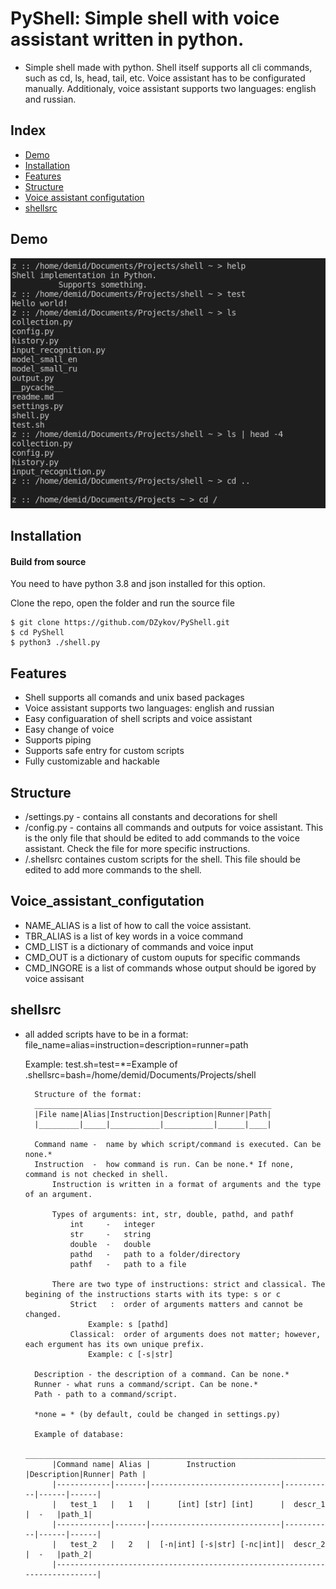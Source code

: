 # PyShell: Simple shell with voice assistant written in python.
-    Simple shell made with python. Shell itself supports all cli commands, such as cd, ls, head, tail, etc. Voice assistant has to be configurated manually. Additionaly, voice assistant supports two languages: english and russian. 

## Index
   - [Demo](#Demo "Goto Demo")
   - [Installation](#Installation "Goto Installation")
   - [Features](#Features "Goto Features")
   - [Structure](#Structure "Goto Structure")
   - [Voice assistant configutation](#Voice_assistant_configutation "Goto Voice assistant configutation")
   - [shellsrc](#shellsrc "Goto shellsrc")

## Demo

![alt text](https://github.com/DZykov/PyShell/blob/master/demo.png)


## Installation
#### Build from source
You need to have python 3.8 and json installed for this option.

Clone the repo, open the folder and run the source file


    $ git clone https://github.com/DZykov/PyShell.git
    $ cd PyShell
    $ python3 ./shell.py

## Features
   - Shell supports all comands and unix based packages
   - Voice assistant supports two languages: english and russian
   - Easy configuaration of shell scripts and voice assistant
   - Easy change of voice
   - Supports piping
   - Supports safe entry for custom scripts
   - Fully customizable and hackable

## Structure
- /settings.py - contains all constants and decorations for shell
- /config.py - contains all commands and outputs for voice assistant. This is the only file that should be edited to add commands to the voice assistant. Check the file for more specific instructions.
- /.shellsrc containes custom scripts for the shell. This file should be edited to add more commands to the shell.

## Voice_assistant_configutation

- NAME_ALIAS is a list of how to call the voice assistant.
- TBR_ALIAS is a list of key words in a voice command
- CMD_LIST is a dictionary of commands and voice input
- CMD_OUT is a dictionary of custom ouputs for specific commands
- CMD_INGORE is a list of commands whose output should be igored by voice assisant

## shellsrc

- all added scripts have to be in a format: file_name=alias=instruction=description=runner=path

    Example: test.sh=test=*=Example of .shellsrc=bash=/home/demid/Documents/Projects/shell


        Structure of the format:
        _____________________________________________________
        |File name|Alias|Instruction|Description|Runner|Path|
        |_________|_____|___________|___________|______|____|
    
        Command name -  name by which script/command is executed. Can be none.*
        Instruction  -  how command is run. Can be none.* If none, command is not checked in shell.
            Instruction is written in a format of arguments and the type of an argument.
            
            Types of arguments: int, str, double, pathd, and pathf
                int     -   integer
                str     -   string
                double  -   double
                pathd   -   path to a folder/directory
                pathf   -   path to a file

            There are two type of instructions: strict and classical. The begining of the instructions starts with its type: s or c
                Strict   :  order of arguments matters and cannot be changed.
                    Example: s [pathd]
                Classical:  order of arguments does not matter; however, each ergument has its own unique prefix.
                    Example: c [-s|str]
        
        Description - the description of a command. Can be none.*
        Runner - what runs a command/script. Can be none.*
        Path - path to a command/script.
        
        *none = * (by default, could be changed in settings.py)

        Example of database:
            ______________________________________________________________________________
            |Command name| Alias |        Instruction          |Description|Runner| Path |
            |------------|-------|-----------------------------|-----------|------|------|
            |   test_1   |   1   |      [int] [str] [int]      |  descr_1  |  -   |path_1|
            |------------|-------|-----------------------------|-----------|------|------|
            |   test_2   |   2   |  [-n|int] [-s|str] [-nc|int]|  descr_2  |  -   |path_2|
            |----------------------------------------------------------------------------|